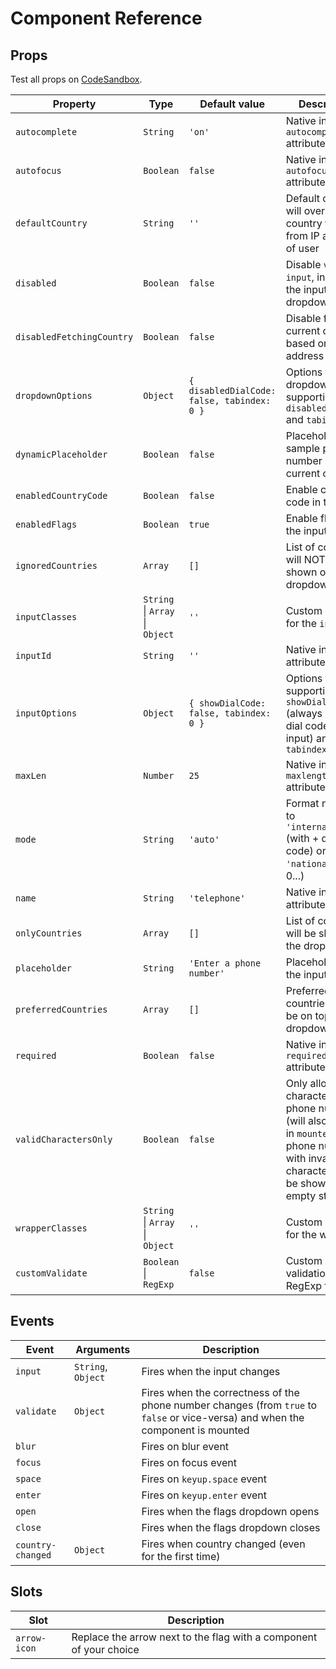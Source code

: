 # Component Reference

## Props

  Test all props on [CodeSandbox](https://codesandbox.io/s/0yyyk45q7w?fontsize=14&module=%2Fsrc%2FApp.vue&moduleview=1).

  | Property | Type | Default value | Description |
  | -------- | ---- | ------------- | ----------- |
  | `autocomplete` | `String` | `'on'` | Native input `autocomplete` attribute |
  | `autofocus` | `Boolean` | `false` | Native input `autofocus` attribute |
  | `defaultCountry` | `String` | `''` | Default country, will override the country fetched from IP address of user |
  | `disabled` | `Boolean` | `false` | Disable `vue-tel-input`, including the input & flag dropdown |
  | `disabledFetchingCountry` | `Boolean` | `false` | Disable fetching current country based on IP address of user |
  | `dropdownOptions` | `Object` | `{ disabledDialCode: false, tabindex: 0 }` | Options for dropdown, supporting `disabledDialCode` and `tabindex` | 
  | `dynamicPlaceholder` | `Boolean` | `false` | Placeholder as a sample phone number in the current country |
  | `enabledCountryCode` | `Boolean` | `false` | Enable country code in the input |
  | `enabledFlags` | `Boolean` | `true` | Enable flags in the input |
  | `ignoredCountries` | `Array` | `[]` | List of countries will NOT be shown on the dropdown |
  | `inputClasses` | `String` &#124; `Array` &#124; `Object` | `''` | Custom classes for the `input` |
  | `inputId` | `String` | `''` | Native input `id` attribute |
  | `inputOptions` | `Object` | `{ showDialCode: false, tabindex: 0 }` | Options for input, supporting `showDialCode` (always show dial code in the input) and `tabindex`|
  | `maxLen` | `Number` | `25` | Native input `maxlength` attribute |
  | `mode` | `String` | `'auto'` | Format number to `'international'` (with + dial code) or `'national'` (with 0...) |
  | `name` | `String` | `'telephone'` | Native input `name` attribute |
  | `onlyCountries` | `Array` | `[]` | List of countries will be shown on the dropdown |
  | `placeholder` | `String` | `'Enter a phone number'` | Placeholder for the input |
  | `preferredCountries` | `Array` | `[]` | Preferred countries list, will be on top of the dropdown |
  | `required` | `Boolean` | `false` | Native input `required` attribute |
  | `validCharactersOnly` | `Boolean` | `false` | Only allow valid characters in a phone number (will also verify in `mounted`, so phone number with invalid characters will be shown as an empty string) |
  | `wrapperClasses` | `String` &#124; `Array` &#124; `Object` | `''` | Custom classes for the wrapper |
  | `customValidate` | `Boolean` &#124; `RegExp` | `false` | Custom validation RegExp for input |

## Events

  | Event | Arguments | Description |
  | ----- | --------- | ----------- |
  | `input` | `String`, `Object` | Fires when the input changes |
  | `validate` | `Object` | Fires when the correctness of the phone number changes (from `true` to `false` or vice-versa) and when the component is mounted |
  | `blur` |  | Fires on blur event |
  | `focus` |  | Fires on focus event |
  | `space` |  | Fires on `keyup.space` event |
  | `enter` |  | Fires on `keyup.enter` event |
  | `open` |  | Fires when the flags dropdown opens |
  | `close` |  | Fires when the flags dropdown closes |
  | `country-changed` | `Object` | Fires when country changed (even for the first time) |

## Slots
  | Slot | Description |
  | ---- | ----------- |
  | `arrow-icon` | Replace the arrow next to the flag with a component of your choice |
